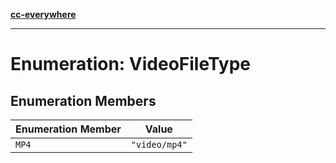 [**cc-everywhere**](../../../../../index.md)

***

# Enumeration: VideoFileType

## Enumeration Members

| Enumeration Member | Value |
| ------ | ------ |
| `MP4` | `"video/mp4"` |
